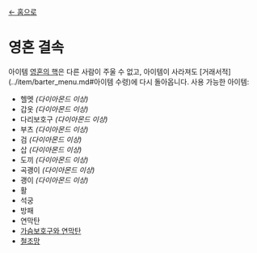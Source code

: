 [← 홈으로](../)
# 영혼 결속
아이템 [영혼의 핵](../item/soul_core.md)은 다른 사람이 주울 수 없고, 아이템이 사라져도 [거래서적](../item/barter_menu.md#아이템 수령)에 다시 돌아옵니다.
사용 가능한 아이템:
- 헬멧 _(다이아몬드 이상)_
- 갑옷 _(다이아몬드 이상)_
- 다리보호구 _(다이아몬드 이상)_
- 부츠 _(다이아몬드 이상)_
- 검 _(다이아몬드 이상)_
- 삽 _(다이아몬드 이상)_
- 도끼 _(다이아몬드 이상)_
- 곡괭이 _(다이아몬드 이상)_
- 괭이 _(다이아몬드 이상)_
- 활
- 석궁
- 방패
- 연막탄
- [가슴보호구와 연막탄](../item/elytra_of_chestplate.md)
- [철조망](../item/sound_bell.md)
